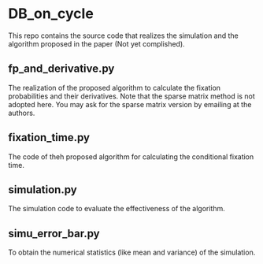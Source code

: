 # DB_on_cycle

This repo contains the source code that realizes the simulation and the algorithm proposed in the paper (Not yet complished).

## fp_and_derivative.py
The realization of the proposed algorithm to calculate the fixation probabilities and their derivatives. Note that the sparse matrix method is not adopted here. You may ask for the sparse matrix version by emailing at the authors.

## fixation_time.py
The code of theh proposed algorithm for calculating the conditional fixation time. 

## simulation.py
The simulation code to evaluate the effectiveness of the algorithm.

## simu_error_bar.py
To obtain the numerical statistics (like mean and variance) of the simulation.
